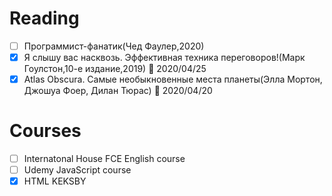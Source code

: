 # Reading

- [ ] Программист-фанатик(Чед Фаулер,2020)
- [x] Я слышу вас насквозь. Эффективная техника переговоров!(Марк Гоулстон,10-е издание,2019) :blue_book: 2020/04/25
- [x] Atlas Obscura. Самые необыкновенные места планеты(Элла Мортон, Джошуа Фоер, Дилан Тюрас) :blue_book: 2020/04/20

# Courses
- [ ] Internatonal House FCE English course
- [ ] Udemy JavaScript course
- [x] HTML KEKSBY 
